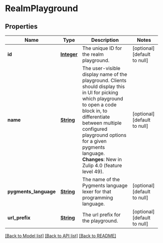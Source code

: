 # RealmPlayground
## Properties

Name | Type | Description | Notes
------------ | ------------- | ------------- | -------------
**id** | [**Integer**](integer.md) | The unique ID for the realm playground.  | [optional] [default to null]
**name** | [**String**](string.md) | The user-visible display name of the playground.  Clients should display this in UI for picking which playground to open a code block in, to differentiate between multiple configured playground options for a given pygments language.  **Changes**: New in Zulip 4.0 (feature level 49).  | [optional] [default to null]
**pygments\_language** | [**String**](string.md) | The name of the Pygments language lexer for that programming language.  | [optional] [default to null]
**url\_prefix** | [**String**](string.md) | The url prefix for the playground.  | [optional] [default to null]

[[Back to Model list]](../README.md#documentation-for-models) [[Back to API list]](../README.md#documentation-for-api-endpoints) [[Back to README]](../README.md)

